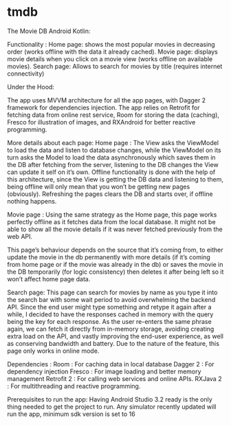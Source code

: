 # tmdb
The Movie DB Android Kotlin:

Functionality : 
Home page:  shows the most popular movies in decreasing order (works offline with the data it already cached).
Movie page:  displays movie details when you click on a movie view (works offline on available movies).
Search page: Allows to search for  movies by title (requires internet connectivity)

Under the Hood:

The app uses MVVM architecture for all the app pages, with Dagger 2 framework for dependencies injection. The app relies on Retrofit for fetching data from online rest service, Room for storing the data (caching), Fresco for illustration of images, and RXAndroid for better reactive programming.

More details about each page:
Home page : 
The View asks the ViewModel to load the data and listen to database changes, while the ViewModel on its turn asks the Model to load the data asynchronously which saves them in the DB after fetching from the server, listening to the DB changes the View can update it self on it’s own.
Offline functionality is done with the help of this architecture, since the View is getting the DB data and listening to them, being offline will only mean that you won’t be getting new pages (obviously).
Refreshing the pages clears the DB and starts over, if offline nothing happens.


Movie page : Using the same strategy as the Home page, this page works perfectly offline as it fetches data from the local database. It might not be able to show all the movie details if it was never fetched previously from the web API. 


This page’s behaviour depends on the source that it’s coming from, to either update the movie in the db permanently with more details (if it’s coming from home page or if the movie was already in the db) or saves the movie in the DB  temporarily (for logic consistency) then deletes it after being left so it won’t affect home page data.

Search page: This page can search for movies by name as you type it into the search bar with some wait period to avoid overwhelming the backend API. Since the end user might type something and retype it again after a while, I decided to have the responses cached in memory with the query being the key for each response.  As the user re-enters the same phrase again, we can fetch it directly from in-memory storage, avoiding creating extra load on the API, and vastly improving the end-user experience, as well as conserving bandwidth and battery. Due to the nature of the feature, this page only works in online mode.

Dependencies : 
Room : For caching data in local database
Dagger 2 : For dependency injection
Fresco : For image loading and better memory management
Retrofit 2 : For calling web services and online APIs.
RXJava 2 : For multithreading and reactive programming.


Prerequisites to run the app:
Having Android Studio 3.2 ready is the only thing needed to get the project to run.
Any simulator recently updated will run the app, minimum sdk version is set to 16
